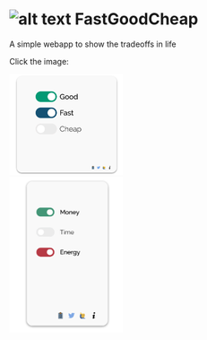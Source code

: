 # ![alt text](https://secure.gravatar.com/blavatar/4560c02ab420ca3cefc52ab44e8aefc1?s=32) FastGoodCheap
A simple webapp to show the tradeoffs in life

Click the image:


<a href="https://soyoscarrh.github.io/FastGoodCheap/">
  <img src="Assets/Example1.png" width="40%">
  <br/>
  <img src="Assets/Example2.png" width="40%">
  <br/>
</a>